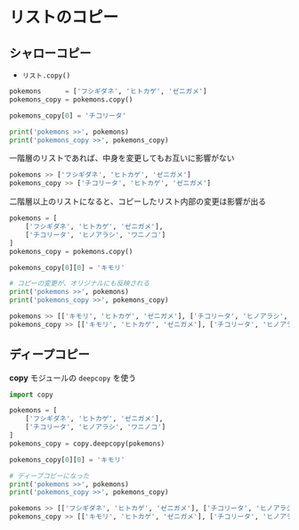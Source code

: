 # リストのコピー

## シャローコピー

- `リスト.copy()`

```python
pokemons      = ['フシギダネ', 'ヒトカゲ', 'ゼニガメ']
pokemons_copy = pokemons.copy()

pokemons_copy[0] = 'チコリータ'

print('pokemons >>', pokemons)
print('pokemons_copy >>', pokemons_copy)
```

一階層のリストであれば、中身を変更してもお互いに影響がない

```python
pokemons >> ['フシギダネ', 'ヒトカゲ', 'ゼニガメ']
pokemons_copy >> ['チコリータ', 'ヒトカゲ', 'ゼニガメ']
```

二階層以上のリストになると、コピーしたリスト内部の変更は影響が出る

```python
pokemons = [
    ['フシギダネ', 'ヒトカゲ', 'ゼニガメ'],
    ['チコリータ', 'ヒノアラシ', 'ワニノコ']
]
pokemons_copy = pokemons.copy()

pokemons_copy[0][0] = 'キモリ'

# コピーの変更が、オリジナルにも反映される
print('pokemons >>', pokemons)
print('pokemons_copy >>', pokemons_copy)
```

```python
pokemons >> [['キモリ', 'ヒトカゲ', 'ゼニガメ'], ['チコリータ', 'ヒノアラシ', 'ワニノコ']]
pokemons_copy >> [['キモリ', 'ヒトカゲ', 'ゼニガメ'], ['チコリータ', 'ヒノアラシ', 'ワニノコ']]
```

## ディープコピー

**copy** モジュールの `deepcopy` を使う

```python
import copy

pokemons = [
    ['フシギダネ', 'ヒトカゲ', 'ゼニガメ'],
    ['チコリータ', 'ヒノアラシ', 'ワニノコ']
]
pokemons_copy = copy.deepcopy(pokemons)

pokemons_copy[0][0] = 'キモリ'

# ディープコピーになった
print('pokemons >>', pokemons)
print('pokemons_copy >>', pokemons_copy)
```

```python
pokemons >> [['フシギダネ', 'ヒトカゲ', 'ゼニガメ'], ['チコリータ', 'ヒノアラシ', 'ワニノコ']]
pokemons_copy >> [['キモリ', 'ヒトカゲ', 'ゼニガメ'], ['チコリータ', 'ヒノアラシ', 'ワニノコ']]
```